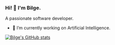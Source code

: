 ### Hi! 👋 I'm Bilge. 
A passionate software developer. 

- 🔭 I’m currently working on Artificial Intelligence.

[![Bilge's GitHub stats](https://github-readme-stats.vercel.app/api?username=alibilgealtun)](https://github.com/alibilgealtun/github-readme-stats)

<!--
**alibilgealtun/alibilgealtun** is a ✨ _special_ ✨ repository because its `README.md` (this file) appears on your GitHub profile.

Here are some ideas to get you started:

- 🔭 I’m currently working on ...
- 🌱 I’m currently learning ...
- 👯 I’m looking to collaborate on ...
- 🤔 I’m looking for help with ...
- 💬 Ask me about ...
- 📫 How to reach me: ...
- 😄 Pronouns: ...
- ⚡ Fun fact: ...
-->
